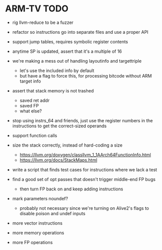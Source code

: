 # ARM-TV TODO

- rig llvm-reduce to be a fuzzer
- refactor so instructions go into separate files and use a proper API
- support jump tables, requires symbolic register contents
- anytime SP is updated, assert that it's a multiple of 16
- we're making a mess out of handling layoutinfo and targettriple
  - let's use the included info by default
  - but have a flag to force this, for processing bitcode without ARM target info
- assert that stack memory is not trashed
  - saved ret addr
  - saved FP
  - what else?
- stop using instrs_64 and friends, just use the register numbers
  in the instructions to get the correct-sized operands
- support function calls
- size the stack correctly, instead of hard-coding a size
  - https://llvm.org/doxygen/classllvm_1_1AArch64FunctionInfo.html
  - https://llvm.org/docs/StackMaps.html
- write a script that finds test cases for instructions where we lack a test
- find a good set of opt passes that doesn't trigger middle-end FP bugs
  - then turn FP back on and keep adding instructions
- mark parameters noundef?
  - probably not necessary since we're turning on Alive2's flags to
    disable poison and undef inputs

- more vector instructions
- more memory operations
- more FP operations
